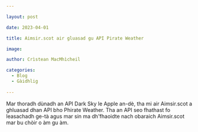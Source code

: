 ```yaml
---

layout: post

date: 2023-04-01

title: Aimsir.scot air gluasad gu API Pirate Weather

image:

author: Crìstean MacMhìcheil

categories:
  - Blog
  - Gàidhlig
  
---
```


Mar thoradh dùnadh an API Dark Sky le Apple an-dè, tha mi air Aimsir.scot a ghluasad dhan API bho Phirate Weather. Tha an API seo fhathast fo leasachadh ge-tà agus mar sin ma dh'fhaoidte nach obaraich Aimsir.scot mar bu chòir o àm gu àm.